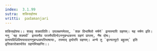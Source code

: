 ```yaml
---
index:  3.1.99
sutra:  शकिसहोश्च
vritti:  padamanjari
---
```


	शकिसहोश्च।। शक्लृ शक्ताविति। उपलक्षणमेतत्, `शक विभाषितो मर्षणे` इत्यस्यापि ग्रहणम्। षह मर्षण इति। ननु `षह शक्यर्थे` इत्यस्यैव परस्मैपदिनोऽननुबन्धकस्य ग्रहणं प्राप्तम्, नैष दोषः; प्रत्ययविधिविषयत्वादननुबन्धकपरिभाषायाः, तस्माद् द्वयोरपि ग्रहणम्। अन्ये तु `कृत्यल्युटो बहुलम्` इति वृत्तिकारोक्तयोरेव ग्रहणमिच्छन्ति।।
